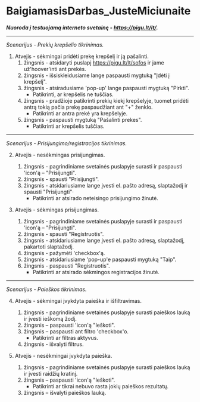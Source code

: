 # BaigiamasisDarbas_JusteMiciunaite

***Nuoroda į testuojamą interneto svetainę - https://pigu.lt/lt/.***

---

_Scenarijus - Prekių krepšelio tikrinimas._

1. Atvejis - sėkmingai pridėti prekę  krepšelį ir ją pašalinti.
   1. žingsnis - atsidaryti puslapį https://pigu.lt/lt/sofos ir jame už'hoover'inti ant prekės.
   2. žingsnis - išsiskleidusiame lange paspausti mygtuką "Įdėti į krepšelį".
   3. žingsnis - atsiradusiame 'pop-up' lange paspausti mygtuką "Pirkti".
       - Patikrinti, ar krepšelis ne tuščias.
   4. žingsnis - pradžioje patikrinti prekių kiekį krepšelyje, tuomet pridėti antrą tokią pačia prekę paspaudžiant ant "+" ženklo.
       - Patikrinti ar antra prekė yra krepšelyje.
   5. žingsnis - paspausti mygtuką "Pašalinti prekes".
       - Patikrinti ar krepšelis tuščias.
---         
_Scenarijus - Prisijungimo/registracijos tikrinimas._

2. Atvejis - nesėkmingas prisijungimas.
   1. žingsnis - pagrindiniame svetainės puslapyje surasti ir paspausti 'icon'ą – "Prisijungti".
   2. žingsnis - spausti "Prisijungti".
   3. žingsnis - atsidariusiame lange įvesti el. pašto adresą, slaptažodį ir spausti "Prisijungti"·
      - Patikrinti ar atsirado neteisingo prisijungimo žinutė.

3. Atvejis - sėkmingas prisijungimas.
   1. žingsnis - pagrindiniame svetainės puslapyje surasti ir paspausti 'icon'ą – "Prisijungti".
   2. žingsnis - spausti "Registruotis".
   3. žingsnis - atsidariusiame lange įvesti el. pašto adresą, slaptažodį, pakartoti slaptažodį.
   4. žingsnis - pažymėti 'checkbox'ą.
   5. žingsnis - atsidariusiame 'pop-up'e paspausti mygtuką "Taip".
   6. žingsnis - paspausti "Registruotis".
      - Patikrinti ar atsirado sėkmingos registracijos žinutė.
---	
_Scenarijus - Paieškos tikrinimas._

4. Atvejis - sėkmingai įvykdyta paieška ir išfiltravimas.
   1. žingsnis - pagrindiniame svetainės puslapyje surasti paieškos lauką ir įvesti ieškomą žodį.
   2. žingsnis – paspausti 'icon'ą "Ieškoti".
   3. žingsnis – paspausti ant filtro 'checkbox'o.
      - Patikrinti ar filtras aktyvus.
   4. žingsnis - išvalyti filtrus. 

5. Atvejis - nesėkmingai įvykdyta paieška.
   1. žingsnis - pagrindiniame svetainės puslapyje surasti paieškos lauką ir įvesti raidžių kratinį.
   2. žingsnis – paspausti 'icon'ą "Ieškoti".
      - Patikrinti ar tikrai nebuvo rasta jokių paieškos rezultatų.
   3. žingsnis – išvalyti paieškos lauką.

